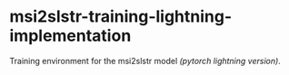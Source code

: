 # msi2slstr-training-lightning-implementation
Training environment for the msi2slstr model _(pytorch lightning version)_.
